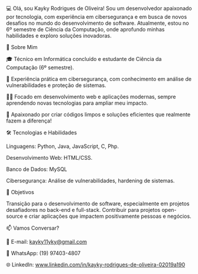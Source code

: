 💻 Olá, sou Kayky Rodrigues de Oliveira!
Sou um desenvolvedor apaixonado por tecnologia, com experiência em cibersegurança e em busca de novos desafios no mundo do desenvolvimento de software. Atualmente, estou no 6º semestre de Ciência da Computação, onde aprofundo minhas habilidades e exploro soluções inovadoras.

🚀 Sobre Mim

🎓 Técnico em Informática concluído e estudante de Ciência da Computação (6º semestre).

🔐 Experiência prática em cibersegurança, com conhecimento em análise de vulnerabilidades e proteção de sistemas.

👨‍💻 Focado em desenvolvimento web e aplicações modernas, sempre aprendendo novas tecnologias para ampliar meu impacto.

🌟 Apaixonado por criar códigos limpos e soluções eficientes que realmente fazem a diferença!


🛠️ Tecnologias e Habilidades

Linguagens: Python, Java, JavaScript, C, Php.

Desenvolvimento Web: HTML/CSS.

Banco de Dados: MySQL

Cibersegurança: Análise de vulnerabilidades, hardening de sistemas.


🌱 Objetivos

Transição para o desenvolvimento de software, especialmente em projetos desafiadores no back-end e full-stack.
Contribuir para projetos open-source e criar aplicações que impactem positivamente pessoas e negócios.

📫 Vamos Conversar?

📧 E-mail: kayky11yky@gmail.com

📱 WhatsApp: (19) 97403-4807

🌐 LinkedIn: www.linkedin.com/in/kayky-rodrigues-de-oliveira-02019a190
